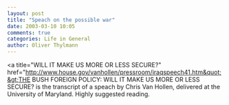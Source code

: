 ```yaml
---
layout: post
title: "Speach on the possible war"
date: 2003-03-10 10:05
comments: true
categories: Life in General
author: Oliver Thylmann
---
```



&lt;a title=&quot;WILL IT MAKE US MORE OR LESS SECURE?&quot; href=&quot;http://www.house.gov/vanhollen/pressroom/iraqspeech41.htm&quot;&gt;THE BUSH FOREIGN POLICY: WILL IT MAKE US MORE OR LESS SECURE? is the transcript of a speach by Chris Van Hollen, delivered at the University of Maryland. Highly suggested reading.


